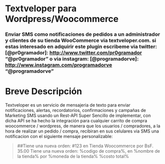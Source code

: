 # Textveloper para Wordpress/Woocommerce
### Enviar SMS como notificaciones de pedidos a un administrador y clientes de su tienda WooCommerce via textveloper.com. si estas interesado en adquirir este plugin escribeme via twitter: [@pr0gramador]: http://www.twitter.com/pr0gramador “@pr0gramador” o via instagram: [@programadorve]: http://www.instagram.com/programadorve “@programadorve”

Breve Descripción
=================
Textveloper es un servicio de mensajeria de texto para enviar notificaciones, alertas, recordatorios, confirmaciones y campañas de Marketing SMS usando un Rest-API Super Sencillo de implementar, con dicha API se ha hecho la integración para cualquier carrito de compra woocommerce / wordpress, de manera que los usuarios / compradores, a la hora de realizar un pedido / compra, recibiran en sus celulares via SMS una notificacion con el siguiente mensaje personalizable:

>##Tiene una nueva orden: #123 en Tienda Woocommerce por BsF. 35.00
>Tiene una nueva orden: %codigo de compra%, en %nombre de la tienda% por %moneda de la tienda% %costo total%
